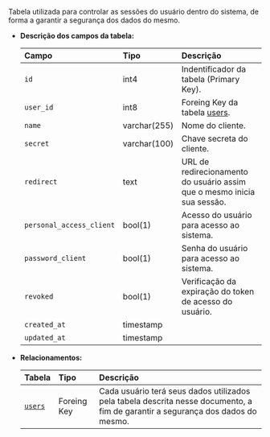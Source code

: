 Tabela utilizada para controlar as sessões do usuário dentro do sistema, de forma a garantir a segurança dos dados do mesmo.

- **Descrição dos campos da tabela:**

  | Campo                    | Tipo         | Descrição                                                               |
  | :----------------------- | :----------- | :---------------------------------------------------------------------- |
  | `id`                     | int4         | Indentificador da tabela (Primary Key).                                 |
  | `user_id`                | int8         | Foreing Key da tabela [users](#users).                                  |
  | `name`                   | varchar(255) | Nome do cliente.                                                        |
  | `secret`                 | varchar(100) | Chave secreta do cliente.                                               |
  | `redirect`               | text         | URL de redirecionamento do usuário assim que o mesmo inicia sua sessão. |
  | `personal_access_client` | bool(1)      | Acesso do usuário para acesso ao sistema.                               |
  | `password_client`        | bool(1)      | Senha do usuário para acesso ao sistema.                                |
  | `revoked`                | bool(1)      | Verificação da expiração do token de acesso do usuário.                 |
  | `created_at`             | timestamp    |                                                                         |
  | `updated_at`             | timestamp    |                                                                         |

- **Relacionamentos:**

  | Tabela            | Tipo        | Descrição     |
  | :---------------- | :---------- | :------------ |
  | [`users`](#users) | Foreing Key | Cada usuário terá seus dados utilizados pela tabela descrita nesse documento, a fim de garantir a segurança dos dados do mesmo. |